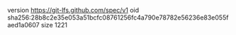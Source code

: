 version https://git-lfs.github.com/spec/v1
oid sha256:28b8c2e35e053a51bcfc08761256fc4a790e78782e56236e83e055faed1a0607
size 1221
